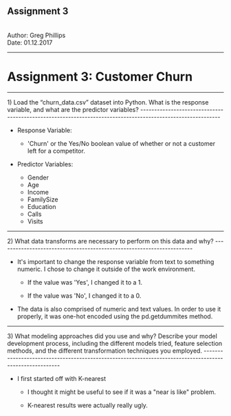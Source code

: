 <h2><b>Assignment 3</b></h2>
<br>
Author: Greg Phillips</br>   
Date:   01.12.2017
<hr>

Assignment 3: Customer Churn
==============================================

<hr>
1) Load the “churn_data.csv” dataset into Python. What is the response variable, and what are the predictor variables?
-----------------------------------------------------------------------------------------------------------

+ Response Variable: 
	
	+ 'Churn' or the Yes/No boolean value of whether or not a customer left for a competitor. 

+ Predictor Variables:

	+ Gender
	+ Age
	+ Income
	+ FamilySize
	+ Education
	+ Calls
	+ Visits

<hr>
2) What data transforms are necessary to perform on this data and why?
----------------------------------------------------------------------

+ It's important to change the response variable from text to something numeric. I chose to change it outside of the work environment. 

	+ If the value was 'Yes', I changed it to a 1. 

	+ If the value was 'No', I changed it to a 0.

+ The data is also comprised of numeric and text values. In order to use it properly, it was one-hot encoded using the pd.getdummites method. 

<hr>
3) What modeling approaches did you use and why? Describe your model development process, including the different models tried, feature selection methods, and the different transformation techniques you employed. 
--------------------------------------------------------------------------------------------------------

+ I first started off with K-nearest

	+ I thought it might be useful to see if it was a "near is like" problem. 

	+ K-nearest results were actually really ugly. 
